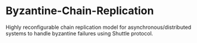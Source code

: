 # Byzantine-Chain-Replication
Highly reconfigurable chain replication model for asynchronous/distributed systems to handle byzantine failures using Shuttle protocol.

